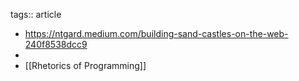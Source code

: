 tags:: article

- https://ntgard.medium.com/building-sand-castles-on-the-web-240f8538dcc9
-
- [[Rhetorics of Programming]]